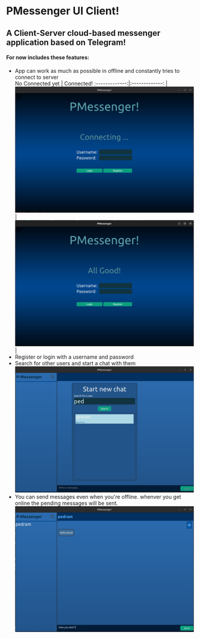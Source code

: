 # PMessenger UI Client!
## A Client-Server cloud-based messenger application based on Telegram!
#### For now includes these features:
-   App can work as much as possible in offline and constantly tries to connect to server<br>
  No Connected yet  | Connected! 
 :-------------:|:-------------:
 | ![First page offline](./FirstPageOffline.png)  | ![First page online](./FirstPageOnline.png)  | <br>
-   Register or login with a username and password
-   Search for other users and start a chat with them
![Search Page](./SearchPage.png "Search Page")
-   You can send messages even when you're offline. whenver you get online the pending messages will be sent.
![Chat Page](./ChatPage.png "Chat Page")
